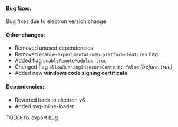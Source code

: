 #### Bug fixes:
Bug fixes due to electron version change

#### Other changes:
* Removed unused dependencies
* Removed `enable-experimental-web-platform-features` flag
* Added flag `enableRemoteModule: true`
* Changed flag `allowRunningInsecureContent: false` *(before: true)*
* Added new **windows code signing certificate**

#### Dependencies:
* Reverted back to electron v6
* Added svg-inline-loader


TODO: fix export bug


